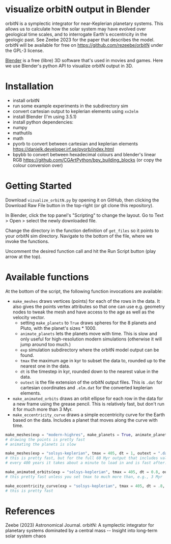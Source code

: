# visualize orbitN output in Blender

orbitN is a symplectic integrator for near-Keplerian planetary systems. This
allows us to calculate how the solar system may have evolved over geological
time scales, and to interrogate Earth's eccentricity in the geologic past. See
Zeebe 2023 for the paper that describes the model. orbitN will be available for
free on https://github.com/rezeebe/orbitN under the GPL-3 license.

[Blender](https://www.blender.org/) is a free (libre) 3D software that's used
in movies and games. Here we use Blender's python API to visualize orbitN
output in 3D.

<!-- TODO: insert gif of orbital elements here -->

# Installation

- install orbitN <!-- link to Richard's video/website -->
- run some example experiments in the subdirectory sim
- convert cartesian output to keplerian elements using `xv2elm`
- install Blender (I'm using 3.5.1)
- install python dependencies:
 - numpy
 - mathutils
 - math
 - pyorb to convert between cartesian and keplerian elements
   https://danielk.developer.irf.se/pyorb/index.html
 - bpybb to convert between hexadecimal colours and blender's linear RGB
   https://github.com/CGArtPython/bpy_building_blocks (or copy the colour
   conversion over)

# Getting Started

Download `vizualize_orbitN.py` by opening it on GitHub, then clicking the
Download Raw File button in the top-right (or git clone this repository).

In Blender, click the top panel's "Scripting" to change the layout.
Go to Text > Open > select the newly downloaded file.

Change the directory in the function definition of `get_files` so it points to
your orbitN sim directory. Navigate to the bottom of the file, where we invoke
the functions.

Uncomment the desired function call and hit the Run Script button (play arrow
at the top).

# Available functions

At the bottom of the script, the following function invocations are available:

- `make_meshes` draws vertices (points) for each of the rows in the data. It
  also gives the points vertex attributes so that one can use e.g. geometry
  nodes to tweak the mesh and have access to the age as well as the velocity
  vector.
  - setting `make_planets` to `True` draws spheres for the 8 planets and Pluto, with the
    planet's sizes * 1000.
  - `animate_planets` lets the planets move with time. This is slow and only
    useful for high-resolution modern simulations (otherwise it will jump
    around too much.)
  - `exp` simulation subdirectory where the orbitN model output
    can be found.
  - `tmax` the maximum age in kyr to subset the data to, rounded up to the
    nearest one in the data.
  - `dt` is the timestep in kyr, rounded down to the nearest value in the data.
  - `outext` is the file extension of the orbitN output files. This is `.dat`
    for cartesian coordinates and `.elm.dat` for the converted keplerian
    elements.
- `make_animated_orbits` draws an orbit ellipse for each row in the data for a
  new frame using the grease pencil. This is relatively fast, but don't run it
  for much more than 3 Myr.
- `make_eccentricity_curve` draws a simple eccentricity curve for the Earth
  based on the data. Includes a planet that moves along the curve with time.

```python
make_meshes(exp = "modern-highres", make_planets = True, animate_planets = True)
# drawing the points is pretty fast
# animating the planets is slow

make_meshes(exp = "solsys-keplerian", tmax = 405, dt = 1, outext = ".dat", make_planets = False, animate_planets = False)
# this is pretty fast, but for the full 60 Myr output that includes values
# every 400 years it takes about a minute to load in and is fast after.

make_animated_orbits(exp = "solsys-keplerian", tmax = 405, dt = 0.8, outext = ".elm.dat")
# this pretty fast unless you set tmax to much more than, e.g., 3 Myr

make_eccentricity_curve(exp = "solsys-keplerian", tmax = 405, dt = .8, outext = ".elm.dat", make_planet = True)
# this is pretty fast
```

# References

Zeebe (2023) Astronomical Journal. orbitN: A symplectic integrator for planetary
systems dominated by a central mass -- Insight into long-term solar system
chaos
